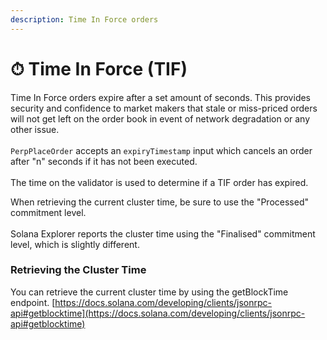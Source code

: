 ```yaml
---
description: Time In Force orders
---
```


# ⏱ Time In Force (TIF)

Time In Force orders expire after a set amount of seconds. This provides security and confidence to market makers that stale or miss-priced orders will not get left on the order book in event of network degradation or any other issue.\
\
`PerpPlaceOrder` accepts an `expiryTimestamp` input which cancels an order after "n" seconds if it has not been executed.\
\
The time on the validator is used to determine if a TIF order has expired.

When retrieving the current cluster time, be sure to use the "Processed" commitment level.\
\
Solana Explorer reports the cluster time using the "Finalised" commitment level, which is slightly different.

### Retrieving the Cluster Time

You can retrieve the current cluster time by using the getBlockTime endpoint. [https://docs.solana.com/developing/clients/jsonrpc-api#getblocktime](https://docs.solana.com/developing/clients/jsonrpc-api#getblocktime)
